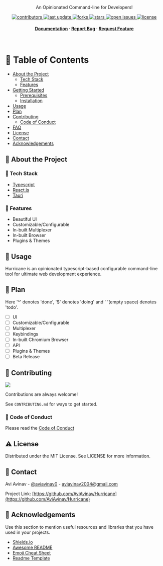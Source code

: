 <div align="center">

  <!-- <img src="assets/logo.png" alt="logo" width="200" height="auto" />
  <h1>Hurricane</h1> -->

  <p>
    An Opinionated Command-line for Developers! 
  </p>
  
  
<!-- Badges -->
<p>
  <a href="https://github.com/AviAvinav/Hurricane/graphs/contributors">
    <img src="https://img.shields.io/github/contributors/AviAvinav/Hurricane" alt="contributors" />
  </a>
  <a href="">
    <img src="https://img.shields.io/github/last-commit/AviAvinav/Hurricane" alt="last update" />
  </a>
  <a href="https://github.com/AviAvinav/Hurricane/network/members">
    <img src="https://img.shields.io/github/forks/AviAvinav/Hurricane" alt="forks" />
  </a>
  <a href="https://github.com/AviAvinav/Hurricane/stargazers">
    <img src="https://img.shields.io/github/stars/AviAvinav/Hurricane" alt="stars" />
  </a>
  <a href="https://github.com/AviAvinav/Hurricane/issues/">
    <img src="https://img.shields.io/github/issues/AviAvinav/Hurricane" alt="open issues" />
  </a>
  <a href="https://github.com/AviAvinav/Hurricane/blob/master/LICENSE">
    <img src="https://img.shields.io/github/license/AviAvinav/Hurricane.svg" alt="license" />
  </a>
</p>
   
<h4>
    <a href="https://github.com/AviAvinav/Hurricane">Documentation</a>
  <span> · </span>
    <a href="https://github.com/AviAvinav/Hurricane/issues/">Report Bug</a>
  <span> · </span>
    <a href="https://github.com/AviAvinav/Hurricane/issues/">Request Feature</a>
  </h4>
</div>

<br />

<!-- Table of Contents -->

# 📔 Table of Contents

- [About the Project](#star2-about-the-project)
  <!-- - [Screenshots](#camera-screenshots) -->
  - [Tech Stack](#space_invader-tech-stack)
  - [Features](#dart-features)
    <!-- - [Color Reference](#art-color-reference) -->
    <!-- - [Environment Variables](#key-environment-variables) -->
- [Getting Started](#toolbox-getting-started)
  - [Prerequisites](#bangbang-prerequisites)
  - [Installation](#gear-installation)
  <!-- - [Running Tests](#test_tube-running-tests)
  - [Run Locally](#running-run-locally)
  - [Deployment](#triangular_flag_on_post-deployment) -->
- [Usage](#eyes-usage)
- [Plan](#compass-plan)
- [Contributing](#wave-contributing)
  - [Code of Conduct](#scroll-code-of-conduct)
- [FAQ](#grey_question-faq)
- [License](#warning-license)
- [Contact](#handshake-contact)
- [Acknowledgements](#gem-acknowledgements)

<!-- About the Project -->

## 🌟 About the Project

<!-- Screenshots -->

<!-- ### 📷 Screenshots

<div align="center">
  <img src="https://placehold.co/600x400?text=Your+Screenshot+here" alt="screenshot" />
</div> -->

<!-- TechStack -->

### 👾 Tech Stack

<ul>
    <li><a href="https://www.typescriptlang.org/">Typescript</a></li>
    <li><a href="https://reactjs.org/">React.js</a></li>
    <li><a href="https://tauri.studio/">Tauri</a></li>
</ul>

<!-- Features -->

### 🎯 Features

- Beautiful UI
- Customizable/Configurable
- In-built Multiplexer
- In-built Browser
- Plugins & Themes

<!-- Color Reference -->

<!-- ### 🎨 Color Reference

| Color           | Hex                                                              |
| --------------- | ---------------------------------------------------------------- |
| Primary Color   | ![#222831](https://via.placeholder.com/10/222831?text=+) #222831 |
| Secondary Color | ![#393E46](https://via.placeholder.com/10/393E46?text=+) #393E46 |
| Accent Color    | ![#00ADB5](https://via.placeholder.com/10/00ADB5?text=+) #00ADB5 |
| Text Color      | ![#EEEEEE](https://via.placeholder.com/10/EEEEEE?text=+) #EEEEEE | -->

<!-- Getting Started -->

<!-- ## 🧰 Getting Started -->

<!-- Prerequisites -->

<!-- ### ‼️ Prerequisites

This project uses Yarn as package manager

```bash
 npm install --global yarn
``` -->

<!-- Installation -->

<!-- ### ⚙️ Installation -->

<!-- Install my-project with npm

```bash
  choco install hurricane
``` -->

<!-- Running Tests -->

<!-- ### 🧪 Running Tests

To run tests, run the following command

```bash
  yarn test test
``` -->

<!-- Run Locally -->

<!-- ### :running: Run Locally

Clone the project

```bash
  git clone https://github.com/Louis3797/awesome-readme-template.git
```

Go to the project directory

```bash
  cd my-project
```

Install dependencies

```bash
  yarn install
```

Start the server

```bash
  yarn start
``` -->

<!-- Deployment -->

<!-- ### :triangular_flag_on_post: Deployment

To deploy this project run

```bash
  yarn deploy
``` -->

<!-- Usage -->

## 👀 Usage

Hurricane is an opinionated typescript-based configurable command-line tool for ultimate web development experience.

<!-- Plan -->

## 🧭 Plan

Here '^' denotes 'done', '$' denotes 'doing' and ' '(empty space) denotes 'todo'.

- [ ] UI
- [ ] Customizable/Configurable
- [ ] Multiplexer
- [ ] Keybindings
- [ ] In-built Chromium Browser
- [ ] API
- [ ] Plugins & Themes
- [ ] Beta Release

<!-- Contributing -->

## 👋 Contributing

<a href="https://github.com/AviAvinav/Hurricane/graphs/contributors">
  <img src="https://contrib.rocks/image?repo=AviAvinav/Hurricane" />
</a>

Contributions are always welcome!

See `CONTRIBUTING.md` for ways to get started.

<!-- Code of Conduct -->

### 📜 Code of Conduct

Please read the [Code of Conduct](https://github.com/AviAvinav/Hurricane/blob/master/CODE_OF_CONDUCT.md)

<!-- FAQ -->

<!-- ## ❔ FAQ -->

<!-- - Question 1

  - Answer 1

- Question 2

  - Answer 2 -->

<!-- License -->

## ⚠️ License

Distributed under the MIT License. See LICENSE for more information.

<!-- Contact -->

## 🤝 Contact

Avi Avinav - [@aviavinav0](https://twitter.com/aviavinav0) - aviavinav2004@gmail.com

Project Link: [https://github.com/AviAvinav/Hurricane](https://github.com/AviAvinav/Hurricane)

<!-- Acknowledgments -->

## 💎 Acknowledgements

Use this section to mention useful resources and libraries that you have used in your projects.

- [Shields.io](https://shields.io/)
- [Awesome README](https://github.com/matiassingers/awesome-readme)
- [Emoji Cheat Sheet](https://github.com/ikatyang/emoji-cheat-sheet/blob/master/README.md#travel--places)
- [Readme Template](https://github.com/othneildrew/Best-README-Template)
